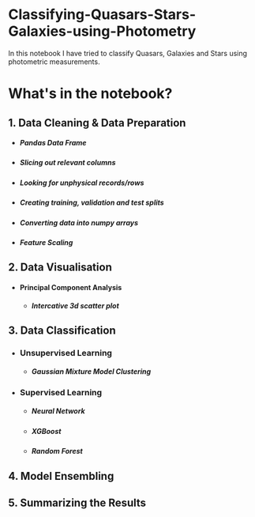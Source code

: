 # Classifying-Quasars-Stars-Galaxies-using-Photometry
In this notebook I have tried to classify Quasars, Galaxies and Stars using photometric measurements.

# What's in the notebook?

## 1. Data Cleaning & Data Preparation
   - ##### Pandas Data Frame
   - ##### Slicing out relevant columns
   - ##### Looking for unphysical records/rows
   - ##### Creating training, validation and test splits
   - ##### Converting data into numpy arrays
   - ##### Feature Scaling

## 2. Data Visualisation
 - #### Principal Component Analysis
   - ##### Intercative 3d scatter plot

## 3. Data Classification
 - ### Unsupervised Learning
   - ##### Gaussian Mixture Model Clustering

 - ### Supervised Learning
   - ##### Neural Network
   - ##### XGBoost
   - ##### Random Forest 

## 4. Model Ensembling

## 5. Summarizing the Results
